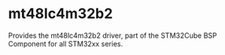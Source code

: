# mt48lc4m32b2
Provides the mt48lc4m32b2 driver, part of the STM32Cube BSP Component for all STM32xx series.
